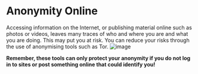 [Title]: # (Anonymity Online)
[Order]: # (0)

# Anonymity Online

Accessing information on the Internet, or publishing material online such as photos or videos, leaves many traces of who and where you are and what you are doing. This may put you at risk. You can reduce your risks through the use of anonymising tools such as Tor.
![image](interneta1.png)

**Remember, these tools can only protect your anonymity if you do not log in to sites or post something online that could identify you!**